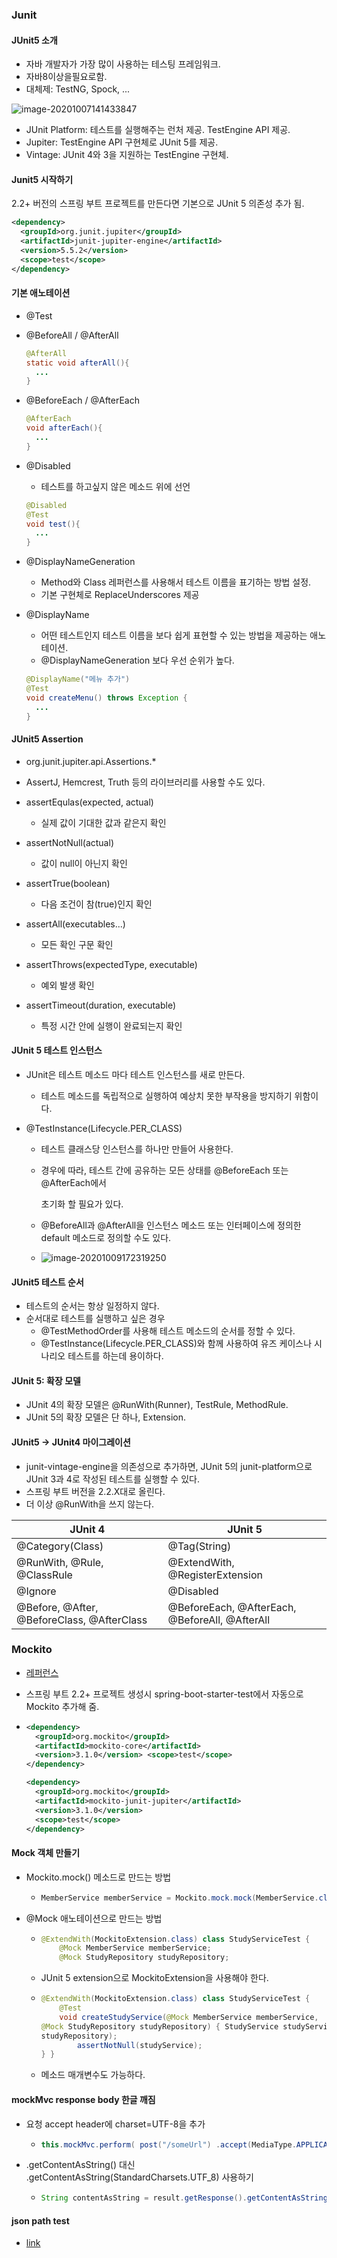 ### Junit



#### JUnit5 소개

* 자바 개발자가 가장 많이 사용하는 테스팅 프레임워크.
* 자바8이상을필요로함.
* 대체제: TestNG, Spock, ...

![image-20201007141433847](../../images/image-20201007141433847.png)

* JUnit Platform: 테스트를 실행해주는 런처 제공. TestEngine API 제공. 
* Jupiter: TestEngine API 구현체로 JUnit 5를 제공.
* Vintage: JUnit 4와 3을 지원하는 TestEngine 구현체.



#### Junit5 시작하기

2.2+ 버전의 스프링 부트 프로젝트를 만든다면 기본으로 JUnit 5 의존성 추가 됨.

```xml
<dependency> 
  <groupId>org.junit.jupiter</groupId> 
  <artifactId>junit-jupiter-engine</artifactId> 
  <version>5.5.2</version> 
  <scope>test</scope>
</dependency>
```



#### 기본 애노테이션

- @Test

- @BeforeAll / @AfterAll

  ```java
  @AfterAll
  static void afterAll(){
  	...
  }
  ```

- @BeforeEach / @AfterEach

  ```java
  @AfterEach
  void afterEach(){
  	...
  }
  ```

- @Disabled

  - 테스트를 하고싶지 않은 메소드 위에 선언

  ```java
  @Disabled
  @Test
  void test(){
  	...
  }	
  ```

* @DisplayNameGeneration

  * Method와 Class 레퍼런스를 사용해서 테스트 이름을 표기하는 방법 설정.
  * 기본 구현체로 ReplaceUnderscores 제공

* @DisplayName

  * 어떤 테스트인지 테스트 이름을 보다 쉽게 표현할 수 있는 방법을 제공하는 애노테이션.
  * @DisplayNameGeneration 보다 우선 순위가 높다.

  ```java
  @DisplayName("메뉴 추가")
  @Test
  void createMenu() throws Exception {
  	...
  }
  ```



#### JUnit5 Assertion

* org.junit.jupiter.api.Assertions.*
* AssertJ, Hemcrest, Truth 등의 라이브러리를 사용할 수도 있다.

* assertEqulas(expected, actual)
  * 실제 값이 기대한 값과 같은지 확인
* assertNotNull(actual)
  * 값이 null이 아닌지 확인
* assertTrue(boolean)
  * 다음 조건이 참(true)인지 확인
* assertAll(executables...)
  * 모든 확인 구문 확인
* assertThrows(expectedType, executable)
  * 예외 발생 확인
* assertTimeout(duration, executable)
  * 특정 시간 안에 실행이 완료되는지 확인



#### JUnit 5 테스트 인스턴스

* JUnit은 테스트 메소드 마다 테스트 인스턴스를 새로 만든다.

  * 테스트 메소드를 독립적으로 실행하여 예상치 못한 부작용을 방지하기 위함이다.

* @TestInstance(Lifecycle.PER_CLASS)

  * 테스트 클래스당 인스턴스를 하나만 만들어 사용한다.

  * 경우에 따라, 테스트 간에 공유하는 모든 상태를 @BeforeEach 또는 @AfterEach에서

    초기화 할 필요가 있다.

  * @BeforeAll과 @AfterAll을 인스턴스 메소드 또는 인터페이스에 정의한 default 메소드로 정의할 수도 있다.

  * ![image-20201009172319250](../../images/image-20201009172319250.png)



#### JUnit5 테스트 순서

* 테스트의 순서는 항상 일정하지 않다.
* 순서대로 테스트를 실행하고 싶은 경우
  * @TestMethodOrder를 사용해 테스트 메소드의 순서를 정할 수 있다. 
  * @TestInstance(Lifecycle.PER_CLASS)와 함께 사용하여 유즈 케이스나 시나리오 테스트를 하는데 용이하다.

#### JUnit 5: 확장 모델

* JUnit 4의 확장 모델은 @RunWith(Runner), TestRule, MethodRule.
* JUnit 5의 확장 모델은 단 하나, Extension.



#### JUnit5 -> JUnit4 마이그레이션

* junit-vintage-engine을 의존성으로 추가하면, JUnit 5의 junit-platform으로 JUnit 3과 4로 작성된 테스트를 실행할 수 있다.
* 스프링 부트 버전을 2.2.X대로 올린다. 
* 더 이상 @RunWith을 쓰지 않는다.

| JUnit 4                                    | JUnit 5                                        |
| ------------------------------------------ | ---------------------------------------------- |
| @Category(Class)                           | @Tag(String)                                   |
| @RunWith, @Rule, @ClassRule                | @ExtendWith, @RegisterExtension                |
| @Ignore                                    | @Disabled                                      |
| @Before, @After, @BeforeClass, @AfterClass | @BeforeEach, @AfterEach, @BeforeAll, @AfterAll |

 

### Mockito

* [레퍼런스](https://javadoc.io/doc/org.mockito/mockito-core/latest/org/mockito/Mockito.html)

* 스프링 부트 2.2+ 프로젝트 생성시 spring-boot-starter-test에서 자동으로 Mockito 추가해 줌.

* ```xml
  <dependency> 
    <groupId>org.mockito</groupId> 
    <artifactId>mockito-core</artifactId> 
    <version>3.1.0</version> <scope>test</scope>
  </dependency>
  
  <dependency>
  	<groupId>org.mockito</groupId> 
    <artifactId>mockito-junit-jupiter</artifactId> 
    <version>3.1.0</version>
  	<scope>test</scope>
  </dependency>
  ```



#### Mock 객체 만들기

* Mockito.mock() 메소드로 만드는 방법

  * ```java
    MemberService memberService = Mockito.mock.mock(MemberService.class); StudyRepository studyRepository = mock(StudyRepository.class);
    ```

* @Mock 애노테이션으로 만드는 방법

  * ```java
    @ExtendWith(MockitoExtension.class) class StudyServiceTest {
        @Mock MemberService memberService;
        @Mock StudyRepository studyRepository;
    ```

  * JUnit 5 extension으로 MockitoExtension을 사용해야 한다.

  * ```java
    @ExtendWith(MockitoExtension.class) class StudyServiceTest {
        @Test
        void createStudyService(@Mock MemberService memberService,
    @Mock StudyRepository studyRepository) { StudyService studyService = new StudyService(memberService,
    studyRepository);
            assertNotNull(studyService);
    } }
    ```

  * 메소드 매개변수도 가능하다.







#### mockMvc response body 한글 깨짐

* 요청 accept header에 charset=UTF-8을 추가

  * ```java
    this.mockMvc.perform( post("/someUrl") .accept(MediaType.APPLICATION_JSON_UTF8) .params(params) .cookie(getLoginCookie()) )
    ```
  
* .getContentAsString() 대신 .getContentAsString(StandardCharsets.UTF_8) 사용하기

  * ```java
    String contentAsString = result.getResponse().getContentAsString(StandardCharsets.UTF_8);
    ```

    









#### json path test

* [link](https://goessner.net/articles/JsonPath/)

